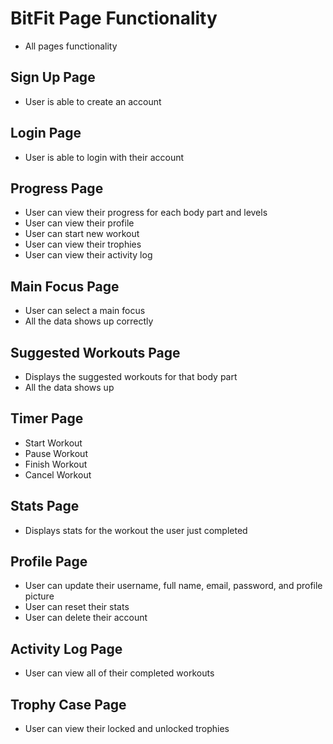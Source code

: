 # BitFit Page Functionality
- All pages functionality

## Sign Up Page
- User is able to create an account

## Login Page
- User is able to login with their account

## Progress Page
- User can view their progress for each body part and levels
- User can view their profile
- User can start new workout
- User can view their trophies
- User can view their activity log

## Main Focus Page
- User can select a main focus
- All the data shows up correctly

## Suggested Workouts Page
- Displays the suggested workouts for that body part
- All the data shows up

## Timer Page
- Start Workout
- Pause Workout
- Finish Workout
- Cancel Workout

## Stats Page
- Displays stats for the workout the user just completed

## Profile Page
- User can update their username, full name, email, password, and profile picture
- User can reset their stats
- User can delete their account

## Activity Log Page
- User can view all of their completed workouts

## Trophy Case Page
- User can view their locked and unlocked trophies